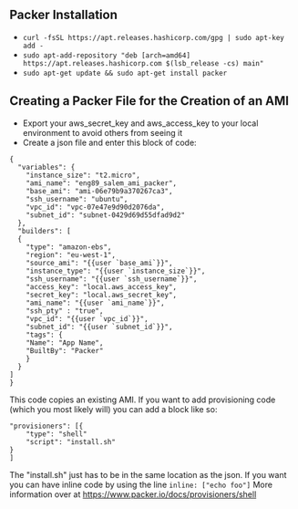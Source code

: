 ## Packer Installation
- `curl -fsSL https://apt.releases.hashicorp.com/gpg | sudo apt-key add -`
- `sudo apt-add-repository "deb [arch=amd64] https://apt.releases.hashicorp.com $(lsb_release -cs) main"`
- `sudo apt-get update && sudo apt-get install packer`

## Creating a Packer File for the Creation of an AMI
- Export your aws_secret_key and aws_access_key to your local environment to avoid others from seeing it
- Create a json file and enter this block of code:
```
{
  "variables": {
    "instance_size": "t2.micro",
    "ami_name": "eng89_salem_ami_packer",
    "base_ami": "ami-06e79b9a370267ca3",
    "ssh_username": "ubuntu",
    "vpc_id": "vpc-07e47e9d90d2076da",
    "subnet_id": "subnet-0429d69d55dfad9d2"
  },
  "builders": [
  {
    "type": "amazon-ebs",
    "region": "eu-west-1",
    "source_ami": "{{user `base_ami`}}",
    "instance_type": "{{user `instance_size`}}",
    "ssh_username": "{{user `ssh_username`}}",
    "access_key": "local.aws_access_key",
    "secret_key": "local.aws_secret_key",
    "ami_name": "{{user `ami_name`}}",
    "ssh_pty" : "true",
    "vpc_id": "{{user `vpc_id`}}",
    "subnet_id": "{{user `subnet_id`}}",
    "tags": {
    "Name": "App Name",
    "BuiltBy": "Packer"
    }
  }
]
}

```
This code copies an existing AMI. If you want to add provisioning code (which you most likely will) you can add a block like so:
```
"provisioners": [{
    "type": "shell"
    "script": "install.sh"
}
]
```
The "install.sh" just has to be in the same location as the json. If you want you can have inline code by using the line `inline: ["echo foo"]`
More information over at https://www.packer.io/docs/provisioners/shell
